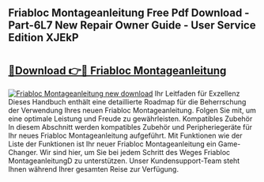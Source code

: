 ## Friabloc Montageanleitung Free Pdf Download - Part-6L7 New Repair Owner Guide - User Service Edition XJEkP

# <h2><a href="http://df6nq3h.blite.top/?on=Friabloc+Montageanleitung">🔗Download 👉🔴 Friabloc Montageanleitung</a></h2>

[![Friabloc Montageanleitung new download](https://i.imgur.com/lujVjoI.png)](http://df6nq3h.blite.top/?on=Friabloc+Montageanleitung)
Ihr Leitfaden für Exzellenz Dieses Handbuch enthält eine detaillierte Roadmap für die Beherrschung der Verwendung Ihres neuen Friabloc Montageanleitung. Folgen Sie mit, um eine optimale Leistung und Freude zu gewährleisten. Kompatibles Zubehör In diesem Abschnitt werden kompatibles Zubehör und Peripheriegeräte für Ihr neues Friabloc Montageanleitung aufgeführt. Mit Funktionen wie der Liste der Funktionen ist Ihr neuer Friabloc Montageanleitung ein Game-Changer. Wir sind hier, um Sie bei jedem Schritt des Weges Friabloc MontageanleitungD zu unterstützen. Unser Kundensupport-Team steht Ihnen während Ihrer gesamten Reise zur Verfügung.
